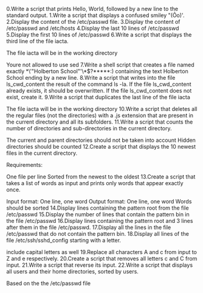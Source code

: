 0.Write a script that prints Hello, World, followed by a new line to the standard output.
1.Write a script that displays a confused smiley "(Ôo)'.
2.Display the content of the /etc/passwd file.
3.Display the content of /etc/passwd and /etc/hosts
4.Display the last 10 lines of /etc/passwd
5.Display the first 10 lines of /etc/passwd
6.Write a script that displays the third line of the file iacta.

The file iacta will be in the working directory

Youre not allowed to use sed
7.Write a shell script that creates a file named exactly \*\\'"Holberton School"\'\\*$\?\*\*\*\*\*:) containing the text Holberton School ending by a new line.
8.Write a script that writes into the file ls_cwd_content the result of the command ls -la. If the file ls_cwd_content already exists, it should be overwritten. If the file ls_cwd_content does not exist, create it.
9.Write a script that duplicates the last line of the file iacta

The file iacta will be in the working directory
10.Write a script that deletes all the regular files (not the directories) with a .js extension that are present in the current directory and all its subfolders.
11.Write a script that counts the number of directories and sub-directories in the current directory.

The current and parent directories should not be taken into account
Hidden directories should be counted
12.Create a script that displays the 10 newest files in the current directory.

Requirements:

One file per line
Sorted from the newest to the oldest
13.Create a script that takes a list of words as input and prints only words that appear exactly once.

Input format: One line, one word
Output format: One line, one word
Words should be sorted
14.Display lines containing the pattern root from the file /etc/passwd
15.Display the number of lines that contain the pattern bin in the file /etc/passwd
16.Display lines containing the pattern root and 3 lines after them in the file /etc/passwd.
17.Display all the lines in the file /etc/passwd that do not contain the pattern bin.
18.Display all lines of the file /etc/ssh/sshd_config starting with a letter.

include capital letters as well
19.Replace all characters A and c from input to Z and e respectively.
20.Create a script that removes all letters c and C from input.
21.Write a script that reverse its input.
22.Write a script that displays all users and their home directories, sorted by users.

Based on the the /etc/passwd file